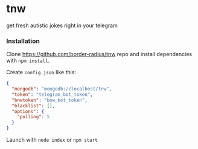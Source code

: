 # tnw
get fresh autistic jokes right in your telegram

### Installation

Clone https://github.com/border-radius/tnw repo and install dependencies with `npm install`.

Create `config.json` like this:

```json
{
  "mongodb": "mongodb://localhost/tnw",
  "token": "telegram_bot_token",
  "bnwtoken": "bnw_bot_token",
  "blacklist": [],
  "options": {
    "polling": 5
  }
}

```

Launch with `node index` or `npm start`
